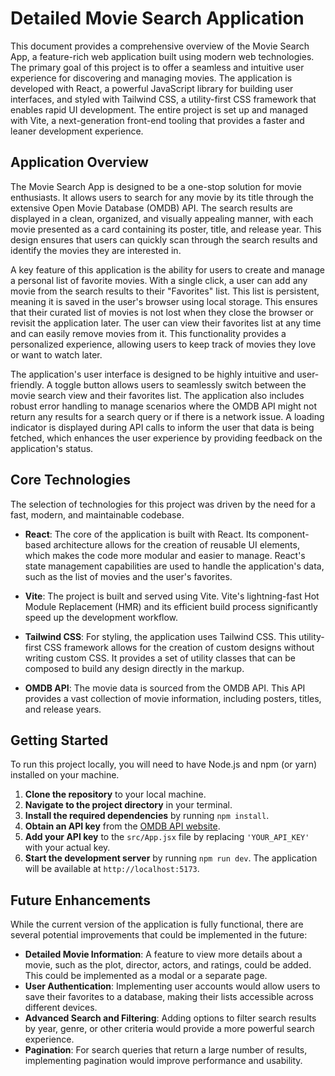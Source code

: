 # Detailed Movie Search Application

This document provides a comprehensive overview of the Movie Search App, a feature-rich web application built using modern web technologies. The primary goal of this project is to offer a seamless and intuitive user experience for discovering and managing movies. The application is developed with React, a powerful JavaScript library for building user interfaces, and styled with Tailwind CSS, a utility-first CSS framework that enables rapid UI development. The entire project is set up and managed with Vite, a next-generation front-end tooling that provides a faster and leaner development experience.

## Application Overview

The Movie Search App is designed to be a one-stop solution for movie enthusiasts. It allows users to search for any movie by its title through the extensive Open Movie Database (OMDB) API. The search results are displayed in a clean, organized, and visually appealing manner, with each movie presented as a card containing its poster, title, and release year. This design ensures that users can quickly scan through the search results and identify the movies they are interested in.

A key feature of this application is the ability for users to create and manage a personal list of favorite movies. With a single click, a user can add any movie from the search results to their "Favorites" list. This list is persistent, meaning it is saved in the user's browser using local storage. This ensures that their curated list of movies is not lost when they close the browser or revisit the application later. The user can view their favorites list at any time and can easily remove movies from it. This functionality provides a personalized experience, allowing users to keep track of movies they love or want to watch later.

The application's user interface is designed to be highly intuitive and user-friendly. A toggle button allows users to seamlessly switch between the movie search view and their favorites list. The application also includes robust error handling to manage scenarios where the OMDB API might not return any results for a search query or if there is a network issue. A loading indicator is displayed during API calls to inform the user that data is being fetched, which enhances the user experience by providing feedback on the application's status.

## Core Technologies

The selection of technologies for this project was driven by the need for a fast, modern, and maintainable codebase.

-   **React**: The core of the application is built with React. Its component-based architecture allows for the creation of reusable UI elements, which makes the code more modular and easier to manage. React's state management capabilities are used to handle the application's data, such as the list of movies and the user's favorites.

-   **Vite**: The project is built and served using Vite. Vite's lightning-fast Hot Module Replacement (HMR) and its efficient build process significantly speed up the development workflow.

-   **Tailwind CSS**: For styling, the application uses Tailwind CSS. This utility-first CSS framework allows for the creation of custom designs without writing custom CSS. It provides a set of utility classes that can be composed to build any design directly in the markup.

-   **OMDB API**: The movie data is sourced from the OMDB API. This API provides a vast collection of movie information, including posters, titles, and release years.

## Getting Started

To run this project locally, you will need to have Node.js and npm (or yarn) installed on your machine.

1.  **Clone the repository** to your local machine.
2.  **Navigate to the project directory** in your terminal.
3.  **Install the required dependencies** by running `npm install`.
4.  **Obtain an API key** from the [OMDB API website](http://www.omdbapi.com/apikey.aspx).
5.  **Add your API key** to the `src/App.jsx` file by replacing `'YOUR_API_KEY'` with your actual key.
6.  **Start the development server** by running `npm run dev`. The application will be available at `http://localhost:5173`.

## Future Enhancements

While the current version of the application is fully functional, there are several potential improvements that could be implemented in the future:

-   **Detailed Movie Information**: A feature to view more details about a movie, such as the plot, director, actors, and ratings, could be added. This could be implemented as a modal or a separate page.
-   **User Authentication**: Implementing user accounts would allow users to save their favorites to a database, making their lists accessible across different devices.
-   **Advanced Search and Filtering**: Adding options to filter search results by year, genre, or other criteria would provide a more powerful search experience.
-   **Pagination**: For search queries that return a large number of results, implementing pagination would improve performance and usability.
